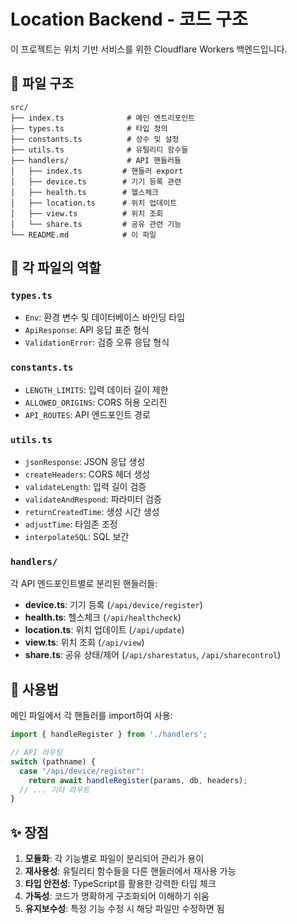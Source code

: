# Location Backend - 코드 구조

이 프로젝트는 위치 기반 서비스를 위한 Cloudflare Workers 백엔드입니다.

## 📁 파일 구조

```
src/
├── index.ts              # 메인 엔트리포인트
├── types.ts              # 타입 정의
├── constants.ts          # 상수 및 설정
├── utils.ts              # 유틸리티 함수들
├── handlers/             # API 핸들러들
│   ├── index.ts         # 핸들러 export
│   ├── device.ts        # 기기 등록 관련
│   ├── health.ts        # 헬스체크
│   ├── location.ts      # 위치 업데이트
│   ├── view.ts          # 위치 조회
│   └── share.ts         # 공유 관련 기능
└── README.md            # 이 파일
```

## 🔧 각 파일의 역할

### `types.ts`
- `Env`: 환경 변수 및 데이터베이스 바인딩 타입
- `ApiResponse`: API 응답 표준 형식
- `ValidationError`: 검증 오류 응답 형식

### `constants.ts`
- `LENGTH_LIMITS`: 입력 데이터 길이 제한
- `ALLOWED_ORIGINS`: CORS 허용 오리진
- `API_ROUTES`: API 엔드포인트 경로

### `utils.ts`
- `jsonResponse`: JSON 응답 생성
- `createHeaders`: CORS 헤더 생성
- `validateLength`: 입력 길이 검증
- `validateAndRespond`: 파라미터 검증
- `returnCreatedTime`: 생성 시간 생성
- `adjustTime`: 타임존 조정
- `interpolateSQL`: SQL 보간

### `handlers/`
각 API 엔드포인트별로 분리된 핸들러들:
- **device.ts**: 기기 등록 (`/api/device/register`)
- **health.ts**: 헬스체크 (`/api/healthcheck`)
- **location.ts**: 위치 업데이트 (`/api/update`)
- **view.ts**: 위치 조회 (`/api/view`)
- **share.ts**: 공유 상태/제어 (`/api/sharestatus`, `/api/sharecontrol`)

## 🚀 사용법

메인 파일에서 각 핸들러를 import하여 사용:

```typescript
import { handleRegister } from './handlers';

// API 라우팅
switch (pathname) {
  case "/api/device/register":
    return await handleRegister(params, db, headers);
  // ... 기타 라우트
}
```

## ✨ 장점

1. **모듈화**: 각 기능별로 파일이 분리되어 관리가 용이
2. **재사용성**: 유틸리티 함수들을 다른 핸들러에서 재사용 가능
3. **타입 안전성**: TypeScript를 활용한 강력한 타입 체크
4. **가독성**: 코드가 명확하게 구조화되어 이해하기 쉬움
5. **유지보수성**: 특정 기능 수정 시 해당 파일만 수정하면 됨

